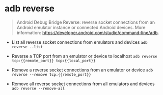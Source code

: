 # adb reverse
> Android Debug Bridge Reverse: reverse socket connections from an Android emulator instance or connected Android devices.
> More information: <https://developer.android.com/studio/command-line/adb>.

- List all reverse socket connections from emulators and devices
`adb reverse --list`

- Reverse a TCP port from an emulator or device to localhost
`adb reverse tcp:{{remote_port}} tcp:{{local_port}}`

- Remove a reverse socket connections from an emulator or device
`adb reverse --remove tcp:{{remote_port}}`

- Remove all reverse socket connections from all emulators and devices
`adb reverse --remove-all`
